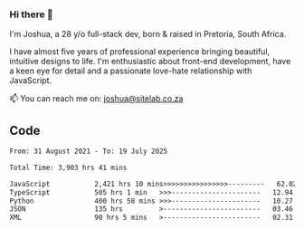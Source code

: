 ### Hi there 👋

I'm Joshua, a 28 y/o full-stack dev, born & raised in Pretoria, South Africa. 

I have almost five years of professional experience bringing beautiful, intuitive designs to life. I'm enthusiastic about front-end development, have a keen eye for detail and a passionate love-hate relationship with JavaScript.

📫 You can reach me on: joshua@sitelab.co.za

## **Code**

<!--START_SECTION:waka-->

```txt
From: 31 August 2021 - To: 19 July 2025

Total Time: 3,903 hrs 41 mins

JavaScript           2,421 hrs 10 mins>>>>>>>>>>>>>>>>---------   62.02 %
TypeScript           505 hrs 1 min   >>>----------------------   12.94 %
Python               400 hrs 58 mins >>>----------------------   10.27 %
JSON                 135 hrs         >------------------------   03.46 %
XML                  90 hrs 5 mins   >------------------------   02.31 %
```

<!--END_SECTION:waka-->
